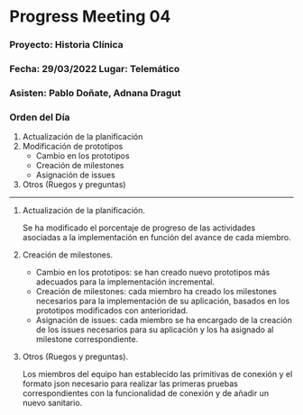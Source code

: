 # Progress Meeting 04
### Proyecto: Historia Clínica
### Fecha: 29/03/2022 Lugar: Telemático
### Asisten: Pablo Doñate, Adnana Dragut

### Orden del Día

  1. Actualización de la planificación
  2. Modificación de prototipos
      * Cambio en los prototipos
      * Creación de milestones
      * Asignación de issues
  3. Otros (Ruegos y preguntas)
 --- 
  1. Actualización de la planificación.
     <p>Se ha modificado el porcentaje de progreso de las actividades asociadas a la implementación en función del avance de cada miembro.
        
  2. Creación de milestones.<p>
     * Cambio en los prototipos: se han creado nuevo prototipos más adecuados para la implementación incremental.
     * Creación de milestones: cada miembro ha creado los milestones necesarios para la implementación de su aplicación, basados en los prototipos modificados con anterioridad.
     * Asignación de issues: cada miembro se ha encargado de la creación de los issues necesarios para su aplicación y los ha asignado al milestone correspondiente.
   
  3. Otros (Ruegos y preguntas).
     <p>Los miembros del equipo han establecido las primitivas de conexión y el formato json necesario para realizar las primeras pruebas correspondientes
       con la funcionalidad de conexión y de añadir un nuevo sanitario.
